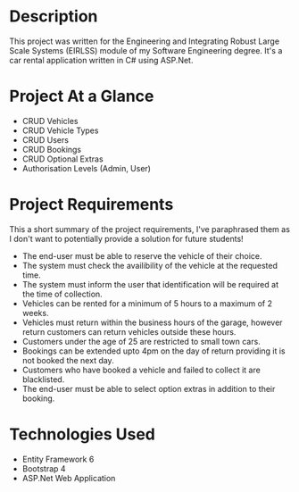 # Description
This project was written for the Engineering and Integrating Robust Large Scale Systems (EIRLSS) module of my Software Engineering degree. It's a car rental application written in C# using ASP.Net. 

# Project At a Glance
* CRUD Vehicles
* CRUD Vehicle Types
* CRUD Users
* CRUD Bookings
* CRUD Optional Extras
* Authorisation Levels (Admin, User)

# Project Requirements
This a short summary of the project requirements, I've paraphrased them as I don't want to potentially provide a solution for future students!

- The end-user must be able to reserve the vehicle of their choice.
- The system must check the availibility of the vehicle at the requested time.
- The system must inform the user that identification will be required at the time of collection.
- Vehicles can be rented for a minimum of 5 hours to a maximum of 2 weeks.
- Vehicles must return within the business hours of the garage, however return customers can return vehicles outside these hours.
- Customers under the age of 25 are restricted to small town cars.
- Bookings can be extended upto 4pm on the day of return providing it is not booked the next day.
- Customers who have booked a vehicle and failed to collect it are blacklisted.
- The end-user must be able to select option extras in addition to their booking.

# Technologies  Used
* Entity Framework 6
* Bootstrap 4
* ASP.Net Web Application

